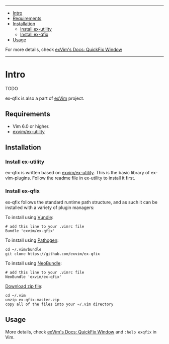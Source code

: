 - - -
- [Intro](#intro)
- [Requirements](#requirements)
- [Installation](#installation)
  - [Install ex-utility](#install-ex-utility)
  - [Install ex-qfix](#install-ex-qfix)
- [Usage](#usage)

For more details, check [exVim's Docs: QuickFix Window](http://exvim.github.io/docs/qfix-window)

- - -

# Intro

TODO

ex-qfix is also a part of [exVim](https://github.com/exvim/main) project.

## Requirements

- Vim 6.0 or higher.
- [exvim/ex-utility](https://github.com/exvim/ex-utility) 

## Installation

### Install ex-utility

ex-qfix is written based on [exvim/ex-utility](https://github.com/exvim/ex-utility). This 
is the basic library of ex-vim-plugins. Follow the readme file in ex-utility to install it first.

### Install ex-qfix

ex-qfix follows the standard runtime path structure, and as such it can 
be installed with a variety of plugin managers:
    
To install using [Vundle](https://github.com/gmarik/vundle):

    # add this line to your .vimrc file
    Bundle 'exvim/ex-qfix'

To install using [Pathogen](https://github.com/tpope/vim-pathogen):

    cd ~/.vim/bundle
    git clone https://github.com/exvim/ex-qfix

To install using [NeoBundle](https://github.com/Shougo/neobundle.vim):

    # add this line to your .vimrc file
    NeoBundle 'exvim/ex-qfix'

[Download zip file](https://github.com/exvim/ex-qfix/archive/master.zip):

    cd ~/.vim
    unzip ex-qfix-master.zip
    copy all of the files into your ~/.vim directory

## Usage

More details, check [exVim's Docs: QuickFix Window](http://exvim.github.io/docs/qfix-window)
and `:help exqfix` in Vim.

